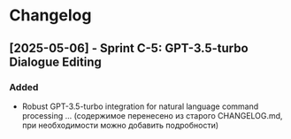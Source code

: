 # Changelog

## [2025-05-06] - Sprint C-5: GPT-3.5-turbo Dialogue Editing

### Added
- Robust GPT-3.5-turbo integration for natural language command processing
  ...
(содержимое перенесено из старого CHANGELOG.md, при необходимости можно добавить подробности)
